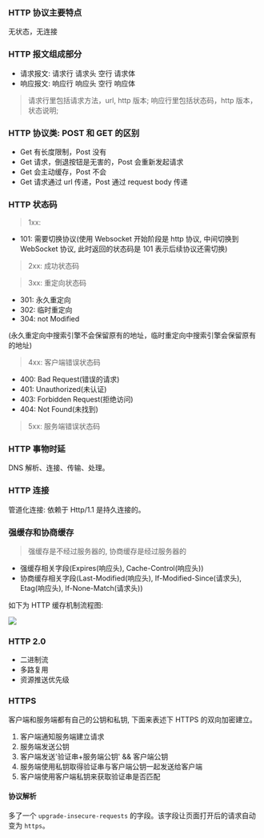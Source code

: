 ### HTTP 协议主要特点

无状态，无连接

### HTTP 报文组成部分

* 请求报文: 请求行 请求头 空行 请求体
* 响应报文: 响应行 响应头 空行 响应体

> 请求行里包括请求方法，url, http 版本; 响应行里包括状态码，http 版本，状态说明;

### HTTP 协议类: POST 和 GET 的区别

* Get 有长度限制，Post 没有
* Get 请求，倒退按钮是无害的，Post 会重新发起请求
* Get 会主动缓存，Post 不会
* Get 请求通过 url 传递，Post 通过 request body 传递

### HTTP 状态码

> 1xx:

* 101: 需要切换协议(使用 Websocket 开始阶段是 http 协议, 中间切换到 WebSocket 协议, 此时返回的状态码是 101 表示后续协议还需切换)

> 2xx: 成功状态码

> 3xx: 重定向状态码

* 301: 永久重定向
* 302: 临时重定向
* 304: not Modified

(永久重定向中搜索引擎不会保留原有的地址，临时重定向中搜索引擎会保留原有的地址)

> 4xx: 客户端错误状态码

* 400: Bad Request(错误的请求)
* 401: Unauthorized(未认证)
* 403: Forbidden Request(拒绝访问)
* 404: Not Found(未找到)

> 5xx: 服务端错误状态码

### HTTP 事物时延

DNS 解析、连接、传输、处理。

### HTTP 连接

管道化连接: 依赖于 Http/1.1 是持久连接的。

### 强缓存和协商缓存

> 强缓存是不经过服务器的, 协商缓存是经过服务器的

* 强缓存相关字段(Expires(响应头), Cache-Control(响应头))
* 协商缓存相关字段(Last-Modified(响应头), If-Modified-Since(请求头), Etag(响应头), If-None-Match(请求头))

如下为 HTTP 缓存机制流程图:

![](http://with.muyunyun.cn/7aa47d51ccc2fe5a66f75c542f014f2e.jpg-400)

### HTTP 2.0

* 二进制流
* 多路复用
* 资源推送优先级

### HTTPS

客户端和服务端都有自己的公钥和私钥, 下面来表述下 HTTPS 的双向加密建立。

1. 客户端通知服务端建立请求
2. 服务端发送公钥
3. 客户端发送'验证串+服务端公钥' && 客户端公钥
4. 服务端使用私钥取得验证串与客户端公钥一起发送给客户端
5. 客户端使用客户端私钥来获取验证串是否匹配

#### 协议解析

多了一个 `upgrade-insecure-requests` 的字段。该字段让页面打开后的请求自动变为 `https`。